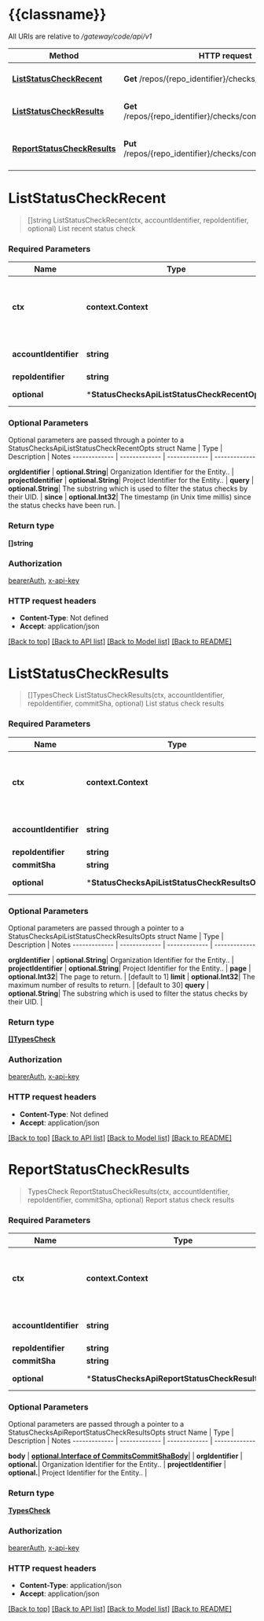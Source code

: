 # {{classname}}

All URIs are relative to */gateway/code/api/v1*

Method | HTTP request | Description
------------- | ------------- | -------------
[**ListStatusCheckRecent**](StatusChecksApi.md#ListStatusCheckRecent) | **Get** /repos/{repo_identifier}/checks/recent | List recent status check
[**ListStatusCheckResults**](StatusChecksApi.md#ListStatusCheckResults) | **Get** /repos/{repo_identifier}/checks/commits/{commit_sha} | List status check results
[**ReportStatusCheckResults**](StatusChecksApi.md#ReportStatusCheckResults) | **Put** /repos/{repo_identifier}/checks/commits/{commit_sha} | Report status check results

# **ListStatusCheckRecent**
> []string ListStatusCheckRecent(ctx, accountIdentifier, repoIdentifier, optional)
List recent status check

### Required Parameters

Name | Type | Description  | Notes
------------- | ------------- | ------------- | -------------
 **ctx** | **context.Context** | context for authentication, logging, cancellation, deadlines, tracing, etc.
  **accountIdentifier** | **string**| Account Identifier for the Entity.. | 
  **repoIdentifier** | **string**|  | 
 **optional** | ***StatusChecksApiListStatusCheckRecentOpts** | optional parameters | nil if no parameters

### Optional Parameters
Optional parameters are passed through a pointer to a StatusChecksApiListStatusCheckRecentOpts struct
Name | Type | Description  | Notes
------------- | ------------- | ------------- | -------------


 **orgIdentifier** | **optional.String**| Organization Identifier for the Entity.. | 
 **projectIdentifier** | **optional.String**| Project Identifier for the Entity.. | 
 **query** | **optional.String**| The substring which is used to filter the status checks by their UID. | 
 **since** | **optional.Int32**| The timestamp (in Unix time millis) since the status checks have been run. | 

### Return type

**[]string**

### Authorization

[bearerAuth](../README.md#bearerAuth), [x-api-key](../README.md#x-api-key)

### HTTP request headers

 - **Content-Type**: Not defined
 - **Accept**: application/json

[[Back to top]](#) [[Back to API list]](../README.md#documentation-for-api-endpoints) [[Back to Model list]](../README.md#documentation-for-models) [[Back to README]](../README.md)

# **ListStatusCheckResults**
> []TypesCheck ListStatusCheckResults(ctx, accountIdentifier, repoIdentifier, commitSha, optional)
List status check results

### Required Parameters

Name | Type | Description  | Notes
------------- | ------------- | ------------- | -------------
 **ctx** | **context.Context** | context for authentication, logging, cancellation, deadlines, tracing, etc.
  **accountIdentifier** | **string**| Account Identifier for the Entity.. | 
  **repoIdentifier** | **string**|  | 
  **commitSha** | **string**|  | 
 **optional** | ***StatusChecksApiListStatusCheckResultsOpts** | optional parameters | nil if no parameters

### Optional Parameters
Optional parameters are passed through a pointer to a StatusChecksApiListStatusCheckResultsOpts struct
Name | Type | Description  | Notes
------------- | ------------- | ------------- | -------------



 **orgIdentifier** | **optional.String**| Organization Identifier for the Entity.. | 
 **projectIdentifier** | **optional.String**| Project Identifier for the Entity.. | 
 **page** | **optional.Int32**| The page to return. | [default to 1]
 **limit** | **optional.Int32**| The maximum number of results to return. | [default to 30]
 **query** | **optional.String**| The substring which is used to filter the status checks by their UID. | 

### Return type

[**[]TypesCheck**](TypesCheck.md)

### Authorization

[bearerAuth](../README.md#bearerAuth), [x-api-key](../README.md#x-api-key)

### HTTP request headers

 - **Content-Type**: Not defined
 - **Accept**: application/json

[[Back to top]](#) [[Back to API list]](../README.md#documentation-for-api-endpoints) [[Back to Model list]](../README.md#documentation-for-models) [[Back to README]](../README.md)

# **ReportStatusCheckResults**
> TypesCheck ReportStatusCheckResults(ctx, accountIdentifier, repoIdentifier, commitSha, optional)
Report status check results

### Required Parameters

Name | Type | Description  | Notes
------------- | ------------- | ------------- | -------------
 **ctx** | **context.Context** | context for authentication, logging, cancellation, deadlines, tracing, etc.
  **accountIdentifier** | **string**| Account Identifier for the Entity.. | 
  **repoIdentifier** | **string**|  | 
  **commitSha** | **string**|  | 
 **optional** | ***StatusChecksApiReportStatusCheckResultsOpts** | optional parameters | nil if no parameters

### Optional Parameters
Optional parameters are passed through a pointer to a StatusChecksApiReportStatusCheckResultsOpts struct
Name | Type | Description  | Notes
------------- | ------------- | ------------- | -------------



 **body** | [**optional.Interface of CommitsCommitShaBody**](CommitsCommitShaBody.md)|  | 
 **orgIdentifier** | **optional.**| Organization Identifier for the Entity.. | 
 **projectIdentifier** | **optional.**| Project Identifier for the Entity.. | 

### Return type

[**TypesCheck**](TypesCheck.md)

### Authorization

[bearerAuth](../README.md#bearerAuth), [x-api-key](../README.md#x-api-key)

### HTTP request headers

 - **Content-Type**: application/json
 - **Accept**: application/json

[[Back to top]](#) [[Back to API list]](../README.md#documentation-for-api-endpoints) [[Back to Model list]](../README.md#documentation-for-models) [[Back to README]](../README.md)


